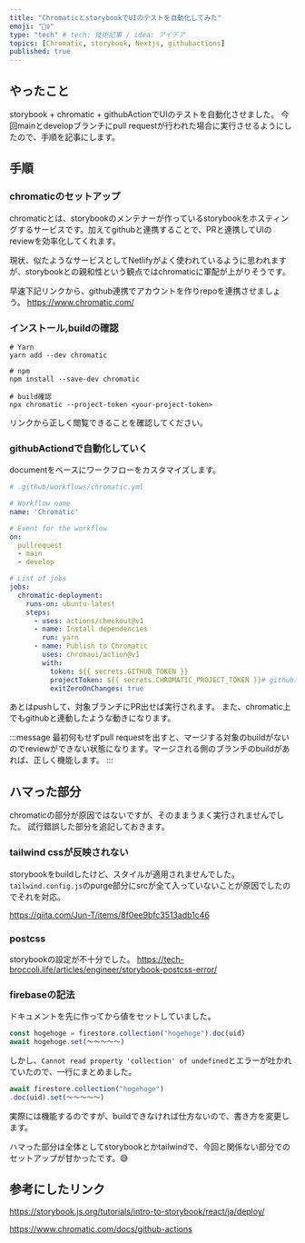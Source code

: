 ```yaml
---
title: "ChromaticとstorybookでUIのテストを自動化してみた"
emoji: "🧜‍♀️"
type: "tech" # tech: 技術記事 / idea: アイデア
topics: [Chromatic, storybook, Nextjs, githubactions]
published: true
---
```


## やったこと
storybook + chromatic + githubActionでUIのテストを自動化させました。
今回mainとdevelopブランチにpull requestが行われた場合に実行させるようにしたので、手順を記事にします。

## 手順
### chromaticのセットアップ
chromaticとは、storybookのメンテナーが作っているstorybookをホスティングするサービスです。加えてgithubと連携することで、PRと連携してUIのreviewを効率化してくれます。

現状、似たようなサービスとしてNetlifyがよく使われているように思われますが、storybookとの親和性という観点ではchromaticに軍配が上がりそうです。

早速下記リンクから、github連携でアカウントを作りrepoを連携させましょう。
https://www.chromatic.com/

### インストール,buildの確認

```
# Yarn
yarn add --dev chromatic

# npm
npm install --save-dev chromatic
```

```
# build確認
npx chromatic --project-token <your-project-token>
```
リンクから正しく閲覧できることを確認してください。

### githubActiondで自動化していく
documentをベースにワークフローをカスタマイズします。

```yaml
# .github/workflows/chromatic.yml

# Workflow name
name: 'Chromatic'

# Event for the workflow
on: 
  pullrequest
  - main
  - develop

# List of jobs
jobs:
  chromatic-deployment:
    runs-on: ubuntu-latest
    steps:
      - uses: actions/checkout@v1
      - name: Install dependencies
        run: yarn
      - name: Publish to Chromatic
        uses: chromaui/action@v1
        with:
          token: ${{ secrets.GITHUB_TOKEN }}
          projectToken: ${{ secrets.CHROMATIC_PROJECT_TOKEN }}# githubに登録させる必要あり。
          exitZeroOnChanges: true
```

あとはpushして、対象ブランチにPR出せば実行されます。 また、chromatic上でもgithubと連動したような動きになります。

:::message
最初何もせずpull requestを出すと、マージする対象のbuildがないのでreviewができない状態になります。マージされる側のブランチのbuildがあれば、正しく機能します。
:::

## ハマった部分
chromaticの部分が原因ではないですが、そのままうまく実行されませんでした。
試行錯誤した部分を追記しておきます。

### tailwind cssが反映されない
storybookをbuildしたけど、スタイルが適用されませんでした。
`tailwind.config.js`のpurge部分にsrcが全て入っていないことが原因でしたのでそれを対応。

https://qiita.com/Jun-T/items/8f0ee9bfc3513adb1c46

### postcss
storybookの設定が不十分でした。
https://tech-broccoli.life/articles/engineer/storybook-postcss-error/

### firebaseの記法

ドキュメントを先に作ってから値をセットしていました。

```javascript
const hogehoge = firestore.collection("hogehoge").doc(uid)
await hogehoge.set(〜〜〜〜〜)
```

しかし、`Cannot read property 'collection' of undefined`とエラーが吐かれていたので、一行にまとめました。

```javascript
await firestore.collection("hogehoge")
.doc(uid).set(〜〜〜〜〜)
```
実際には機能するのですが、buildできなければ仕方ないので、書き方を変更します。

ハマった部分は全体としてstorybookとかtailwindで、今回と関係ない部分でのセットアップが甘かったです。😅

## 参考にしたリンク

https://storybook.js.org/tutorials/intro-to-storybook/react/ja/deploy/

https://www.chromatic.com/docs/github-actions
